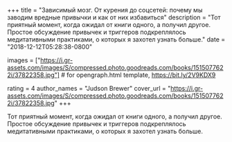 
+++
title = "Зависимый мозг. От курения до соцсетей: почему мы заводим вредные привычки и как от них избавиться"
description = "Тот приятный момент, когда ожидал от книги одного, а получил другое. Простое обсуждение привычек и триггеров подкреплялось медитативными практиками, о которых я захотел узнать больше."
date = "2018-12-12T05:28:38-0800"

images = ["https://i.gr-assets.com/images/S/compressed.photo.goodreads.com/books/1515077622i/37822358.jpg"]  # for opengraph.html template, https://bit.ly/2V9KDX9

rating = 4
author_names = "Judson Brewer"
cover_url = "https://i.gr-assets.com/images/S/compressed.photo.goodreads.com/books/1515077622i/37822358.jpg"
+++

Тот приятный момент, когда ожидал от книги одного, а получил другое. Простое обсуждение привычек и триггеров подкреплялось медитативными практиками, о которых я захотел узнать больше.
